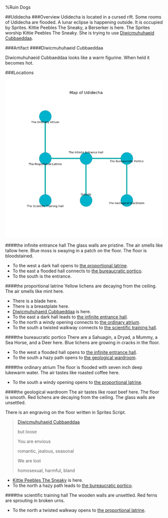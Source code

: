 %Ruin Dogs

##Udidecha
###Overview
Udidecha is located in a cursed rift. Some rooms of Udidecha are flooded. A lunar eclipse is happening outside. It is occupied by Sprites. <a name="Kittie-Peebles-The-Sneaky"></a>Kittie Peebles The Sneaky, a Berserker is here. The Sprites worship Kittie Peebles The Sneaky. She  is trying to use [Diwicmuhuhaeid Cubbaeddaa](#Diwicmuhuhaeid-Cubbaeddaa). 



###Artifact
####<a name="Diwicmuhuhaeid-Cubbaeddaa"></a>Diwicmuhuhaeid Cubbaeddaa


Diwicmuhuhaeid Cubbaeddaa looks like a warm figurine. When held it becomes hot. 





###Locations


![](../v2/images/Udidecha.png)

####<a name="the-infinite-entrance-hall"></a>the infinite entrance hall
The glass walls are pristine. The air smells like tallow here. Blue moss is swaying in a patch on the floor. The floor is bloodstained. 



* To the west a dark hall opens to [the proportional latrine](#the-proportional-latrine).
* To the east a flooded hall connects to [the bureaucratic portico](#the-bureaucratic-portico).
* To the south is the entrance.


####<a name="the-proportional-latrine"></a>the proportional latrine
Yellow lichens are decaying from the ceiling. The air smells like mint here. 



* There is a blade here.
* There is a breastplate here.
* [Diwicmuhuhaeid Cubbaeddaa](#Diwicmuhuhaeid-Cubbaeddaa) is here.
* To the east a dark hall leads to [the infinite entrance hall](#the-infinite-entrance-hall).
* To the north a windy opening connects to [the ordinary atrium](#the-ordinary-atrium).
* To the south a twisted walkway connects to [the scientific training hall](#the-scientific-training-hall).


####<a name="the-bureaucratic-portico"></a>the bureaucratic portico
There are a Sahuagin, a Dryad, a Mummy, a Sea Horse, and a Deer here. Blue lichens are growing in cracks in the floor. 



* To the west a flooded hall opens to [the infinite entrance hall](#the-infinite-entrance-hall).
* To the south a hazy path opens to [the geological wardroom](#the-geological-wardroom).


####<a name="the-ordinary-atrium"></a>the ordinary atrium
The floor is flooded with seven inch deep lukewarm water. The air tastes like roasted coffee here. 



* To the south a windy opening opens to [the proportional latrine](#the-proportional-latrine).


####<a name="the-geological-wardroom"></a>the geological wardroom
The air tastes like roast beef here. The floor is smooth. Red lichens are decaying from the ceiling. The glass walls are unsettled. 

There is an engraving on the floor written in Sprites Script. 

> [Diwicmuhuhaeid Cubbaeddaa](#Diwicmuhuhaeid-Cubbaeddaa)
>
> but loose
>
> You are envious
>
> romantic, jealous, seasonal
>
> We are lost
>
> homosexual, harmful, bland
>


* [Kittie Peebles The Sneaky](#Kittie-Peebles-The-Sneaky) is here.
* To the north a hazy path leads to [the bureaucratic portico](#the-bureaucratic-portico).


####<a name="the-scientific-training-hall"></a>the scientific training hall
The wooden walls are unsettled. Red ferns are sprouting in broken urns. 



* To the north a twisted walkway opens to [the proportional latrine](#the-proportional-latrine).


